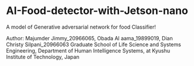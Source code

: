# AI-Food-detector-with-Jetson-nano
A model of Generative adversarial network for food Classifier!

Author: Majumder Jimmy_20966065, Obada Al aama_19899019, Dian Christy Silpani_20966063 
Graduate School of Life Science and Systems Engineering,
Department of Human Intelligence Systems,
at Kyushu Institute of Technology, Japan

<A Group research work for AI seminar of Academic record by prof.Hakaru Tamukoh> 


